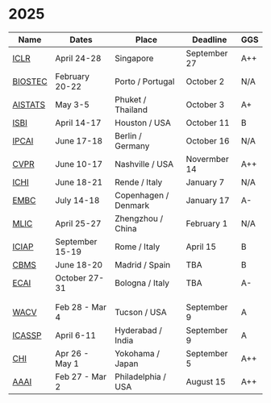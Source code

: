 # 2025
| Name | Dates | Place | Deadline | GGS |
| ---- | ----- | ----- | -------- | --- |
| [ICLR](https://iclr.cc/Conferences/2025) | April 24-28 | Singapore | September 27 | A++ |
| [BIOSTEC](https://bioimaging.scitevents.org/Home.aspx) | February 20-22 | Porto / Portugal | October 2 | N/A |
| [AISTATS](https://aistats.org/aistats2025/index.html) | May 3-5 | Phuket / Thailand | October 3 | A+ |
| [ISBI](https://biomedicalimaging.org/2025/) | April 14-17 | Houston / USA | October 11 | B |
| [IPCAI](https://sites.google.com/view/ipcai2025/home) | June 17-18 | Berlin / Germany | October 16 | N/A | 
| [CVPR](https://cvpr.thecvf.com/Conferences/2025) | June 10-17 | Nashville / USA | Novermber 14 | A++ |
| [ICHI](https://events.dimes.unical.it/ichi2025/) | June 18-21 | Rende / Italy | January 7 | N/A |
| [EMBC](https://embc.embs.org/2025/) | July 14-18 | Copenhagen / Denmark | January 17 | A- |
| [MLIC](https://www.icmlic.org/) | April 25-27 | Zhengzhou / China | February 1 | N/A |
| [ICIAP](https://sites.google.com/view/iciap25/home) | September 15-19 | Rome / Italy | April 15 | B |  
| [CBMS](https://2025.cbms-conference.org/) | June 18-20 | Madrid / Spain | TBA | B |
| [ECAI](https://ecai2025.org/) | October 27-31 | Bologna / Italy | TBA | A- |
|  |  |  |  |  |
|  |  |  |  |  |
| [WACV](https://wacv2025.thecvf.com/) | Feb 28 - Mar 4 | Tucson / USA | September 9 | A |
| [ICASSP](https://2025.ieeeicassp.org/) | April 6-11 | Hyderabad / India | September 9 | A |
| [CHI](https://chi2025.acm.org/) | Apr 26 - May 1 | Yokohama / Japan | September 5 | A++ |
| [AAAI](https://aaai.org/conference/aaai/aaai-25/) | Feb 27 - Mar 2 | Philadelphia / USA | August 15 | A++ |
